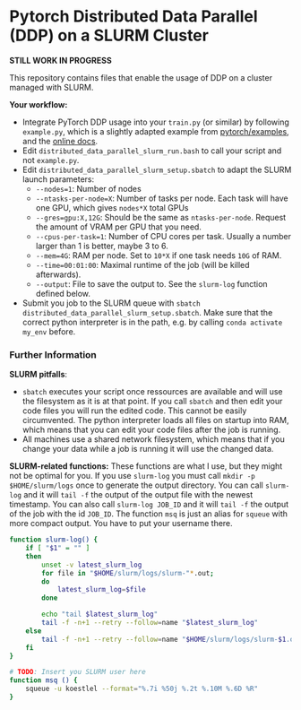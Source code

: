 # Pytorch Distributed Data Parallel (DDP) on a SLURM Cluster

**STILL WORK IN PROGRESS**

This repository contains files that enable the usage of DDP on a cluster managed with SLURM.

**Your workflow:**
* Integrate PyTorch DDP usage into your `train.py` (or similar) by following `example.py`, which is a slightly adapted example from [pytorch/examples](https://github.com/pytorch/examples/tree/master/distributed/ddp), and the [online docs](https://pytorch.org/docs/stable/generated/torch.nn.parallel.DistributedDataParallel.html).
* Edit `distributed_data_parallel_slurm_run.bash` to call your script and not `example.py`.
* Edit `distributed_data_parallel_slurm_setup.sbatch` to adapt the SLURM launch parameters:
  * `--nodes=1`: Number of nodes
  * `--ntasks-per-node=X`: Number of tasks per node. Each task will have one GPU, which gives `nodes*X` total GPUs
  * `--gres=gpu:X,12G`: Should be the same as `ntasks-per-node`. Request the amount of VRAM per GPU that you need.
  * `--cpus-per-task=1`: Number of CPU cores per task. Usually a number larger than 1 is better, maybe 3 to 6.
  * `--mem=4G`: RAM per node. Set to `10*X` if one task needs `10G` of RAM.
  * `--time=00:01:00`: Maximal runtime of the job (will be killed afterwards).
  * `--output`: File to save the output to. See the `slurm-log` function defined below.
* Submit you job to the SLURM queue with `sbatch distributed_data_parallel_slurm_setup.sbatch`. Make sure that the correct python interpreter is in the path, e.g. by calling `conda activate my_env` before.


### Further Information

**SLURM pitfalls**:
* `sbatch` executes your script once ressources are available and will use the filesystem as it is at that point. If you call `sbatch` and then edit your code files you will run the edited code. This cannot be easily circumvented. The python interpreter loads all files on startup into RAM, which means that you can edit your code files after the job is running.
* All machines use a shared network filesystem, which means that if you change your data while a job is running it will use the changed data.

**SLURM-related functions:**
These functions are what I use, but they might not be optimal for you. If you use `slurm-log` you must call `mkdir -p $HOME/slurm/logs` once to generate the output directory. You can call `slurm-log` and it will `tail -f` the output of the output file with the newest timestamp. You can also call `slurm-log JOB_ID` and it will `tail -f` the output of the job with the id `JOB_ID`. The function `msq` is just an alias for `squeue` with more compact output. You have to put your username there.
```bash
function slurm-log() {
    if [ "$1" = "" ]
    then
        unset -v latest_slurm_log
        for file in "$HOME/slurm/logs/slurm-"*.out;
        do
            latest_slurm_log=$file
        done

        echo "tail $latest_slurm_log"
        tail -f -n+1 --retry --follow=name "$latest_slurm_log"
    else
        tail -f -n+1 --retry --follow=name "$HOME/slurm/logs/slurm-$1.out"
    fi
}

# TODO: Insert you SLURM user here
function msq () {
    squeue -u koestlel --format="%.7i %50j %.2t %.10M %.6D %R"
}
```